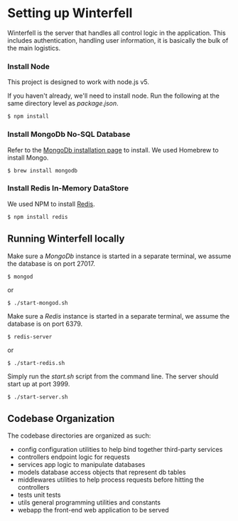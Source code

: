 # Setting up Winterfell
Winterfell is the server that handles all control logic in the application. This includes authentication, handling user information, it is basically the bulk of the main logistics.

### Install Node
This project is designed to work with node.js v5. 

If you haven't already, we'll need to install node. Run the following at the same directory level as _package.json_.
```
$ npm install
```

### Install MongoDb No-SQL Database
Refer to the [MongoDb installation page](https://docs.mongodb.com/master/installation/) to install.
We used Homebrew to install Mongo.
```
$ brew install mongodb
```

### Install Redis In-Memory DataStore
We used NPM to install [Redis](http://redis.io/).
```
$ npm install redis
```

## Running Winterfell locally
Make sure a _MongoDb_ instance is started in a separate terminal, we assume the database is on port 27017.
```
$ mongod
```
or
```
$ ./start-mongod.sh
```

Make sure a _Redis_ instance is started in a separate terminal, we assume the database is on port 6379.
```
$ redis-server
```
or
```
$ ./start-redis.sh
```

Simply run the _start.sh_ script from the command line. The server should start up at port 3999.
```
$ ./start-server.sh
```

## Codebase Organization
The codebase directories are organized as such:
- config		    configuration utilities to help bind together third-party services
- controllers		endpoint logic for requests
- services		  app logic to manipulate databases
- models		    database access objects that represent db tables
- middlewares		utilities to help process requests before hitting the controllers
- tests         unit tests
- utils         general programming utilities and constants
- webapp        the front-end web application to be served
